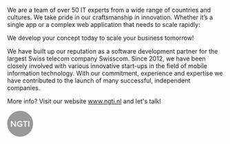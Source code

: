 We are a team of over 50 IT experts from a wide range of countries and cultures. We take pride in our craftsmanship in innovation. Whether it’s a single app or a complex web application that needs to scale rapidly:

We develop your concept today to scale your business tomorrow!

We have built up our reputation as a software development partner for the largest Swiss telecom company Swisscom. Since 2012, we have been closely involved with various innovative start-ups  in the field of mobile information technology. With our commitment, experience and expertise we have contributed to the launch of many successful, independent companies.

More info? Visit our website www.ngti.nl and let's talk!

![LOGO NGTI](ngti-logo.png)
